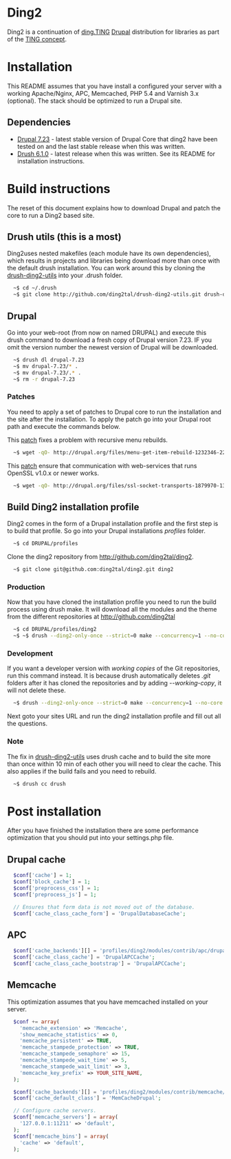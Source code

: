 # Ding2
Ding2 is a continuation of [ding.TING](http://ting.dk/content/om-dingting)
[Drupal](http://drupal.org/project/drupal) distribution for libraries as part
of the [TING concept](http://ting.dk).

# Installation
This README assumes that you have install a configured your server with a
working Apache/Nginx, APC, Memcached, PHP 5.4 and Varnish 3.x (optional). The
stack should be optimized to run a Drupal site.

## Dependencies
* [Drupal 7.23](https://drupal.org/drupal-7.23-release-notes) - latest stable
  version of Drupal Core that ding2 have been tested on and the last stable
  release when this was written.
* [Drush 6.1.0](https://github.com/drush-ops/drush) - latest release when this
  was written. See its README for installation instructions.

# Build instructions
The reset of this document explains how to download Drupal and patch the core
to run a Ding2 based site.

## Drush utils (this is a most)
Ding2uses nested makefiles (each module have its own dependencies), which
results in projects and libraries being download more than once with the
default drush installation. You can work around this by cloning the
[drush-ding2-utils](http://github.com/ding2tal/drush-ding2-utils) into your
.drush folder.
```sh
  ~$ cd ~/.drush
  ~$ git clone http://github.com/ding2tal/drush-ding2-utils.git drush-ding2-utils
```

## Drupal
Go into your web-root (from now on named DRUPAL) and execute this drush command
to download a fresh copy of Drupal version 7.23. IF you omit the version number
the newest version of Drupal will be downloaded.
```sh
  ~$ drush dl drupal-7.23
  ~$ mv drupal-7.23/* .
  ~$ mv drupal-7.23/.* .
  ~$ rm -r drupal-7.23
```

### Patches
You need to apply a set of patches to Drupal core to run the installation and
the site after the installation. To apply the patch go into your Drupal
root path and execute the commands below.

This [patch](https://drupal.org/node/1232346) fixes a problem with recursive menu rebuilds.
```sh
  ~$ wget -qO- http://drupal.org/files/menu-get-item-rebuild-1232346-22_0.patch | patch -p1
```

This [patch](https://drupal.org/node/1879970) ensure that communication with
web-services that runs OpenSSL v1.0.x or newer works.
```sh
  ~$ wget -qO- http://drupal.org/files/ssl-socket-transports-1879970-13.patch | patch -p1
```

## Build Ding2 installation profile
Ding2 comes in the form of a Drupal installation profile and the first step is
to build that profile. So go into your Drupal installations _profiles_ folder.
```sh
  ~$ cd DRUPAL/profiles
```

Clone the ding2 repository from http://github.com/ding2tal/ding2.
```sh
  ~$ git clone git@github.com:ding2tal/ding2.git ding2
```

### Production
Now that you have cloned the installation profile you need to run the build
process using drush make. It will download all the modules and the theme from
the different repositories at http://github.com/ding2tal
```sh
  ~$ cd DRUPAL/profiles/ding2
  ~$ ~$ drush --ding2-only-once --strict=0 make --concurrency=1 --no-core --contrib-destination=. ding2.make
```

### Development
If you want a developer version with _working copies_ of the Git repositories,
run this command instead. It is because drush automatically deletes _.git_
folders after it has cloned the repositories and by adding _--working-copy_, it
will not delete these.
```sh
  ~$ drush --ding2-only-once --strict=0 make --concurrency=1 --no-core --working-copy --contrib-destination=. ding2.make
```

Next goto your sites URL and run the ding2 installation profile and fill out
all the questions.

### Note
The fix in [drush-ding2-utils](http://github.com/ding2tal/drush-ding2-utils)
uses drush cache and to build the site more than once within 10 min of each
other you will need to clear the cache. This also applies if the build fails
and you need to rebuild.
```sh
  ~$ drush cc drush
```

# Post installation
After you have finished the installation there are some performance optimization
that you should put into your settings.php file.

## Drupal cache

```php
  $conf['cache'] = 1;
  $conf['block_cache'] = 1;
  $conf['preprocess_css'] = 1;
  $conf['preprocess_js'] = 1;

  // Ensures that form data is not moved out of the database.
  $conf['cache_class_cache_form'] = 'DrupalDatabaseCache';
```

## APC

```php
  $conf['cache_backends'][] = 'profiles/ding2/modules/contrib/apc/drupal_apc_cache.inc';
  $conf['cache_class_cache'] = 'DrupalAPCCache';
  $conf['cache_class_cache_bootstrap'] = 'DrupalAPCCache';
```

## Memcache
This optimization assumes that you have memcached installed on your server.
```php
  $conf += array(
    'memcache_extension' => 'Memcache',
    'show_memcache_statistics' => 0,
    'memcache_persistent' => TRUE,
    'memcache_stampede_protection' => TRUE,
    'memcache_stampede_semaphore' => 15,
    'memcache_stampede_wait_time' => 5,
    'memcache_stampede_wait_limit' => 3,
    'memcache_key_prefix' => YOUR_SITE_NAME,
  );

  $conf['cache_backends'][] = 'profiles/ding2/modules/contrib/memcache/memcache.inc';
  $conf['cache_default_class'] = 'MemCacheDrupal';

  // Configure cache servers.
  $conf['memcache_servers'] = array(
    '127.0.0.1:11211' => 'default',
  );
  $conf['memcache_bins'] = array(
    'cache' => 'default',
  );
```
